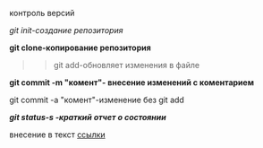 контроль версий

*git init-создание репозитория*

**git clone-копирование репозитория**

>>git add-обновляет изменения в файле

__git commit -m "комент"- внесение изменений с коментарием__

git commit -a "комент"-изменение без git add

***git status-s -краткий отчет о состоянии***

внесение в текст [ссылки](gist.github.com)

